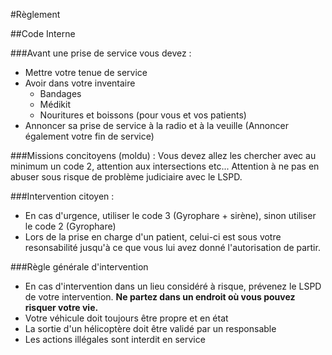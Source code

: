 #Règlement

##Code Interne

###Avant une prise de service vous devez :
* Mettre votre tenue de service
* Avoir dans votre inventaire
  * Bandages
  * Médikit
  * Nouritures et boissons (pour vous et vos patients)
* Annoncer sa prise de service à la radio et à la veuille (Annoncer également votre fin de service)

###Missions concitoyens (moldu) :
Vous devez allez les chercher avec au minimum un code 2, attention aux intersections etc... Attention à ne pas en abuser sous risque de problème judiciaire avec le LSPD.


###Intervention citoyen :
* En cas d'urgence, utiliser le code 3 (Gyrophare + sirène), sinon utiliser le code 2 (Gyrophare)
* Lors de la prise en charge d'un patient, celui-ci est sous votre resonsabilité jusqu'à ce que vous lui avez donné l'autorisation de partir.


###Règle générale d'intervention
* En cas d'intervention dans un lieu considéré à risque, prévenez le LSPD de votre intervention. **Ne partez dans un endroit où vous pouvez risquer votre vie.**
* Votre véhicule doit toujours être propre et en état
* La sortie d'un hélicoptère doit être validé par un responsable
* Les actions illégales sont interdit en service
